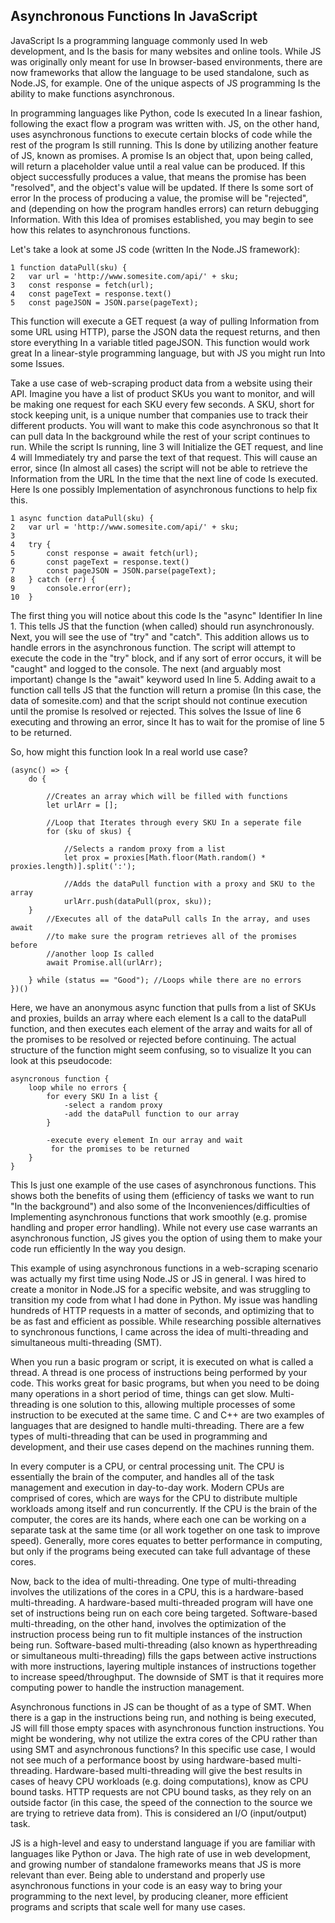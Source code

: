 
## **Asynchronous Functions In JavaScript**

JavaScript Is a programming language commonly used In web development, and Is the basis for many websites and online tools. While JS was originally only meant for use In browser-based environments, there are now frameworks that allow the language to be used standalone, such as Node.JS, for example. One of the unique aspects of JS programming Is the ability to make functions asynchronous. 

In programming languages like Python, code Is executed In a linear fashion, following the exact flow a program was written with. JS, on the other hand, uses asynchronous functions to execute certain blocks of code while the rest of the program Is still running. This Is done by utilizing another feature of JS, known as promises. A promise Is an object that, upon being called, will return a placeholder value until a real value can be produced. If this object successfully produces a value, that means the promise has been "resolved", and the object's value will be updated. If there Is some sort of error In the process of producing a value, the promise will be "rejected", and (depending on how the program handles errors) can return debugging Information. With this Idea of promises established, you may begin to see how this relates to asynchronous functions. 

Let's take a look at some JS code (written In the Node.JS framework):
```
1 function dataPull(sku) {
2	var url = 'http://www.somesite.com/api/' + sku;
3	const response = fetch(url);
4	const pageText = response.text()
5	const pageJSON = JSON.parse(pageText);
```
This function will execute a GET request (a way of pulling Information from some URL using HTTP), parse the JSON data the request returns, and then store everything In a variable titled pageJSON. This function would work great In a linear-style programming language, but with JS you might run Into some Issues. 

Take a use case of web-scraping product data from a website using their API. Imagine you have a list of product SKUs you want to monitor, and will be making one request for each SKU every few seconds. A SKU, short for stock keeping unit, is a unique number that companies use to track their different products. You will want to make this code asynchronous so that It can pull data In the background while the rest of your script continues to run. While the script Is running, line 3 will Initialize the GET request, and line 4 will Immediately try and parse the text of that request. This will cause an error, since (In almost all cases) the script will not be able to retrieve the Information from the URL In the time that the next line of code Is executed. Here Is one possibly Implementation of asynchronous functions to help fix this.


```
1 async function dataPull(sku) {
2	var url = 'http://www.somesite.com/api/' + sku;
3
4	try {
5		const response = await fetch(url);
6		const pageText = response.text()
7		const pageJSON = JSON.parse(pageText);
8	} catch (err) {
9		console.error(err);
10	}
```
The first thing you will notice about this code Is the "async" Identifier In line 1. This tells JS that the function (when called) should run asynchronously. Next, you will see the use of "try" and "catch". This addition allows us to handle errors in the asynchronous function. The script will attempt to execute the code in the "try" block, and if any sort of error occurs, it will be "caught" and logged to the console. The next (and arguably most important) change Is the "await" keyword used In line 5. Adding await to a function call tells JS that the function will return a promise (In this case, the data of somesite.com) and that the script should not continue execution until the promise Is resolved or rejected. This solves the Issue of line 6 executing and throwing an error, since It has to wait for the promise of line 5 to be returned. 

So, how might this function look In a real world use case? 
```
(async() => {
	do {
	
		//Creates an array which will be filled with functions
		let urlArr = [];

		//Loop that Iterates through every SKU In a seperate file
		for (sku of skus) {
		
			//Selects a random proxy from a list
			let prox = proxies[Math.floor(Math.random() * proxies.length)].split(':');

			//Adds the dataPull function with a proxy and SKU to the array
			urlArr.push(dataPull(prox, sku));
	}
		//Executes all of the dataPull calls In the array, and uses await
		//to make sure the program retrieves all of the promises before
		//another loop Is called
		await Promise.all(urlArr);
		
	} while (status == "Good"); //Loops while there are no errors
})()
```
Here, we have an anonymous async function that pulls from a list of SKUs and proxies, builds an array where each element Is a call to the dataPull function, and then executes each element of the array and waits for all of the promises to be resolved or rejected before continuing. The actual structure of the function might seem confusing, so to visualize It you can look at this pseudocode:
```
asyncronous function {
	loop while no errors {
		for every SKU In a list {
			-select a random proxy
			-add the dataPull function to our array
		}
		
		-execute every element In our array and wait 
		 for the promises to be returned
	}
}
```

This Is just one example of the use cases of asynchronous functions. This shows both the benefits of using them (efficiency of tasks we want to run "In the background") and also some of the Inconveniences/difficulties of Implementing asynchronous functions that work smoothly (e.g. promise handling and proper error handling). While not every use case warrants an asynchronous function, JS gives you the option of using them to make your code run efficiently In the way you design.

This example of using asynchronous functions in a web-scraping scenario was actually my first time using Node.JS or JS in general. I was hired to create a monitor in Node.JS for a specific website, and was struggling to transition my code from what I had done in Python. My issue was handling hundreds of HTTP requests in a matter of seconds, and optimizing that to be as fast and efficient as possible. While researching possible alternatives to synchronous functions, I came across the idea of multi-threading and simultaneous multi-threading (SMT). 

When you run a basic program or script, it is executed on what is called a thread. A thread is one process of instructions being performed by your code. This works great for basic programs, but when you need to be doing many operations in a short period of time, things can get slow. Multi-threading is one solution to this, allowing multiple processes of some instruction to be executed at the same time. C and C++ are two examples of languages that are designed to handle multi-threading. There are a few types of multi-threading that can be used in programming and development, and their use cases depend on the machines running them.

In every computer is a CPU, or central processing unit. The CPU is essentially the brain of the computer, and handles all of the task management and execution in day-to-day work. Modern CPUs are comprised of cores, which are ways for the CPU to distribute multiple workloads among itself and run concurrently. If the CPU is the brain of the computer, the cores are its hands, where each one can be working on a separate task at the same time (or all work together on one task to improve speed). Generally, more cores equates to better performance in computing, but only if the programs being executed can take full advantage of these cores.

Now, back to the idea of multi-threading. One type of multi-threading involves the utilizations of the cores in a CPU, this is a hardware-based multi-threading. A hardware-based multi-threaded program will have one set of instructions being run on each core being targeted. Software-based multi-threading, on the other hand, involves the optimization of the instruction process being run to fit multiple instances of the instruction being run. Software-based multi-threading (also known as hyperthreading or simultaneous multi-threading) fills the gaps between active instructions with more instructions, layering multiple instances of instructions together to increase speed/throughput. The downside of SMT is that it requires more computing power to handle the instruction management.

Asynchronous functions in JS can be thought of as a type of SMT. When there is a gap in the instructions being run, and nothing is being executed, JS will fill those empty spaces with asynchronous function instructions. You might be wondering, why not utilize the extra cores of the CPU rather than using SMT and asynchronous functions? In this specific use case, I would not see much of a performance boost by using hardware-based multi-threading. Hardware-based multi-threading will give the best results in cases of heavy CPU workloads (e.g. doing computations), know as CPU bound tasks. HTTP requests are not CPU bound tasks, as they rely on an outside factor (in this case, the speed of the connection to the source we are trying to retrieve data from). This is considered an I/O (input/output) task. 

JS is a high-level and easy to understand language if you are familiar with languages like Python or Java.  The high rate of use in web development, and growing number of standalone frameworks means that JS is more relevant than ever. Being able to understand and properly use asynchronous functions in your code is an easy way to bring your programming to the next level, by producing cleaner, more efficient programs and scripts that scale well for many use cases.

